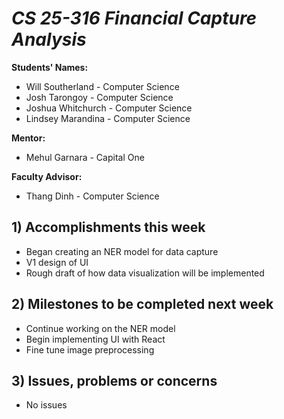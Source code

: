 # *CS 25-316 Financial Capture Analysis*

**Students' Names:**
* Will Southerland - Computer Science 
* Josh Tarongoy - Computer Science 
* Joshua Whitchurch - Computer Science 
* Lindsey Marandina - Computer Science 

**Mentor:**
* Mehul Garnara - Capital One

**Faculty Advisor:**
* Thang Dinh - Computer Science

## 1) Accomplishments this week ##
   - Began creating an NER model for data capture
   - V1 design of UI
   - Rough draft of how data visualization will be implemented

## 2) Milestones to be completed next week ##
   - Continue working on the NER model
   - Begin implementing UI with React
   - Fine tune image preprocessing

## 3) Issues, problems or concerns ##
   - No issues
   
